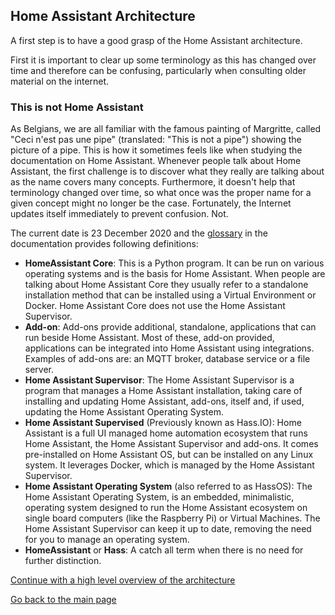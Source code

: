 ## Home Assistant Architecture

A first step is to have a good grasp of the Home Assistant architecture. 

First it is important to clear up some terminology as this has changed over time and therefore can be confusing, particularly when consulting older material on the internet.

### This is not Home Assistant
As Belgians, we are all familiar with the famous painting of Margritte, called "Ceci n'est pas une pipe" (translated: "This is not a pipe") showing the picture of a pipe. This is how it sometimes feels like when studying the documentation on Home Assistant. Whenever people talk about Home Assistant, the first challenge is to discover what they really are talking about as the name covers many concepts. Furthermore, it doesn't help that terminology changed over time, so what once was the proper name for a given concept might no longer be the case. Fortunately, the Internet updates itself immediately to prevent confusion. Not.

The current date is 23 December 2020 and the [glossary](https://www.home-assistant.io/docs/glossary/) in the documentation provides following definitions:
- **HomeAssistant Core**: This is a Python program. It can be run on various operating systems and is the basis for Home Assistant. When people are talking about Home Assistant Core they usually refer to a standalone installation method that can be installed using a Virtual Environment or Docker. Home Assistant Core does not use the Home Assistant Supervisor.
- **Add-on**: Add-ons provide additional, standalone, applications that can run beside Home Assistant. Most of these, add-on provided, applications can be integrated into Home Assistant using integrations. Examples of add-ons are: an MQTT broker, database service or a file server.
- **Home Assistant Supervisor**: The Home Assistant Supervisor is a program that manages a Home Assistant installation, taking care of installing and updating Home Assistant, add-ons, itself and, if used, updating the Home Assistant Operating System.
- **Home Assistant Supervised** (Previously known as Hass.IO): Home Assistant is a full UI managed home automation ecosystem that runs Home Assistant, the Home Assistant Supervisor and add-ons. It comes pre-installed on Home Assistant OS, but can be installed on any Linux system. It leverages Docker, which is managed by the Home Assistant Supervisor. 
- **Home Assistant Operating System** (also referred to as HassOS): The Home Assistant Operating System, is an embedded, minimalistic, operating system designed to run the Home Assistant ecosystem on single board computers (like the Raspberry Pi) or Virtual Machines. The Home Assistant Supervisor can keep it up to date, removing the need for you to manage an operating system.
- **HomeAssistant** or **Hass**: A catch all term when there is no need for further distinction.

[Continue with a high level overview of the architecture](/high_level_architecture.md)

[Go back to the main page](../index.md)